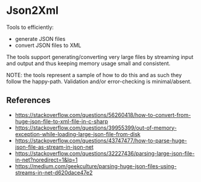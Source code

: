 # Json2Xml

Tools to efficiently:
 - generate JSON files
 - convert JSON files to XML

The tools support generating/converting very large files by streaming input and output and thus keeping memory usage small and consistent. 

NOTE: the tools represent a sample of how to do this and as such they follow the happy-path. Validation and/or error-checking is minimal/absent. 

## References
 - https://stackoverflow.com/questions/56260418/how-to-convert-from-huge-json-file-to-xml-file-in-c-sharp
 - https://stackoverflow.com/questions/39955399/out-of-memory-exception-while-loading-large-json-file-from-disk
 - https://stackoverflow.com/questions/43747477/how-to-parse-huge-json-file-as-stream-in-json-net
 - https://stackoverflow.com/questions/32227436/parsing-large-json-file-in-net?noredirect=1&lq=1
 - https://medium.com/geekculture/parsing-huge-json-files-using-streams-in-net-d620dace47e2